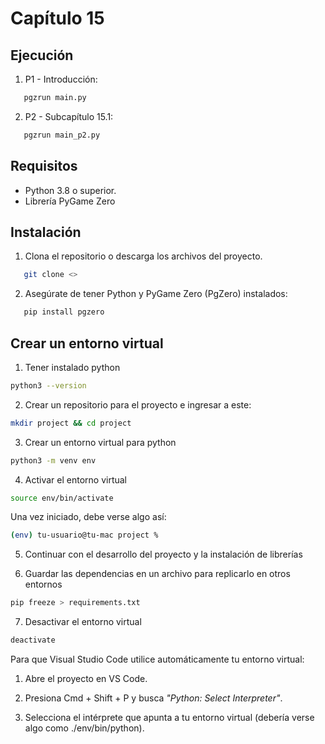 # Capítulo 15

## Ejecución

1. P1 - Introducción:

```bash
   pgzrun main.py
```

2. P2 - Subcapítulo 15.1:

```bash
   pgzrun main_p2.py
```

## Requisitos

- Python 3.8 o superior.
- Librería PyGame Zero

## Instalación

1. Clona el repositorio o descarga los archivos del proyecto.
```bash
   git clone <>
```

2. Asegúrate de tener Python y PyGame Zero (PgZero) instalados:

```bash
   pip install pgzero
```

## Crear un entorno virtual

1. Tener instalado python

```bash
python3 --version
```

2. Crear un repositorio para el proyecto e ingresar a este:

```bash
mkdir project && cd project
```

3. Crear un entorno virtual para python

```bash
python3 -m venv env
```

4. Activar el entorno virtual
```bash
source env/bin/activate
```
Una vez iniciado, debe verse algo así:

```bash
(env) tu-usuario@tu-mac project %
```

5. Continuar con el desarrollo del proyecto y la instalación de librerías

6. Guardar las dependencias en un archivo para replicarlo en otros entornos

```bash
pip freeze > requirements.txt
```

7. Desactivar el entorno virtual

```bash
deactivate
```


Para que Visual Studio Code utilice automáticamente tu entorno virtual:

1. Abre el proyecto en VS Code.

2. Presiona Cmd + Shift + P y busca *"Python: Select Interpreter"*.

3. Selecciona el intérprete que apunta a tu entorno virtual (debería verse algo como ./env/bin/python).